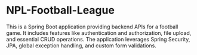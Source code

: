 # NPL-Football-League
This is a Spring Boot application providing backend APIs for a football game. It includes features like authentication and authorization, file upload, and essential CRUD operations. The application leverages Spring Security, JPA, global exception handling, and custom form validations.
